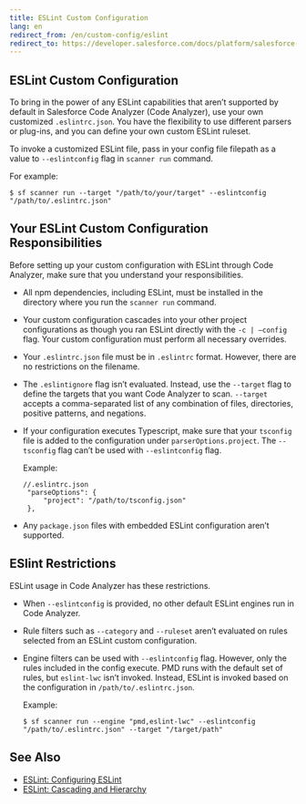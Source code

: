 ```yaml
---
title: ESLint Custom Configuration
lang: en
redirect_from: /en/custom-config/eslint
redirect_to: https://developer.salesforce.com/docs/platform/salesforce-code-analyzer/guide/eslint-config.html
---
```


## ESLint Custom Configuration

To bring in the power of any ESLint capabilities that aren’t supported by default in Salesforce Code Analyzer (Code Analyzer), use your own customized ```.eslintrc.json```. You have the flexibility to use different parsers or plug-ins, and you can define your own custom ESLint ruleset. 

To invoke a customized ESLint file, pass in your config file filepath as a value to ```--eslintconfig``` flag in ```scanner run``` command. 

For example:

```$ sf scanner run --target "/path/to/your/target" --eslintconfig "/path/to/.eslintrc.json"```

## Your ESLint Custom Configuration Responsibilities

Before setting up your custom configuration with ESLint through Code Analyzer, make sure that you understand your responsibilities.

* All npm dependencies, including ESLint, must be installed in the directory where you run the ```scanner run``` command.
* Your custom configuration cascades into your other project configurations as though you ran ESLint directly with the ```-c | –config``` flag. Your custom configuration must perform all necessary overrides.
* Your ```.eslintrc.json``` file must be in ```.eslintrc``` format. However, there are no restrictions on the filename.
* The ```.eslintignore``` flag isn’t evaluated. Instead, use the ```--target``` flag to define the targets that you want Code Analyzer to scan. ```--target``` accepts a comma-separated list of any combination of files, directories, positive patterns, and negations.
* If your configuration executes Typescript, make sure that your ```tsconfig``` file is added to the configuration under ```parserOptions.project```. The ```--tsconfig``` flag can’t be used with ```--eslintconfig``` flag. 

	Example:

	```
	//.eslintrc.json
	 "parseOptions": {
	     "project": "/path/to/tsconfig.json"
	 },
	```

* Any ```package.json``` files with embedded ESLint configuration aren’t supported.

## ESlint Restrictions

ESLint usage in Code Analyzer has these restrictions.

* When ```--eslintconfig``` is provided, no other default ESLint engines run in Code Analyzer.
* Rule filters such as ```--category``` and ```--ruleset``` aren’t evaluated on rules selected from an ESLint custom configuration.
* Engine filters can be used with ```--eslintconfig``` flag. However, only the rules included in the config execute. PMD runs with the default set of rules, but ```eslint-lwc``` isn’t invoked. Instead, ESLint is invoked based on the configuration in ```/path/to/.eslintrc.json```.

	Example:

	```
	$ sf scanner run --engine "pmd,eslint-lwc" --eslintconfig "/path/to/.eslintrc.json" --target "/target/path"
	```

## See Also

- [ESLint: Configuring ESLint](https://eslint.org/docs/latest/user-guide/configuring/)
- [ESLint: Cascading and Hierarchy](https://eslint.org/docs/latest/user-guide/configuring/configuration-files#cascading-and-hierarchy)
